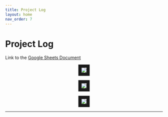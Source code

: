 ```yaml
---
title: Project Log
layout: home
nav_order: 7
---
```

# Project Log  

Link to the [Google Sheets Document](https://docs.google.com/spreadsheets/d/18F320dXEi7YAVy38MsCaEEggeEcqYSV2H7EcfcvZKaI/edit?usp=sharing)

<p align="center">
<img src="https://github.com/LeeZeHao/Kiki_Delivery_Docs/assets/46279960/44098a00-a604-4ce4-8a53-c19376707223" border="10"/>  
</p>

<p align="center">
<img src="https://github.com/LeeZeHao/Kiki_Delivery_Docs/assets/46279960/ccb8e1ca-140d-48f7-8006-990124a61814" border="10"/>  
</p>

<p align="center">
<img src="https://github.com/LeeZeHao/Kiki_Delivery_Docs/assets/46279960/7ef39596-4449-474f-b859-698619eb3cec" border="10"/>  
</p>


----

[Just the Docs]: https://just-the-docs.github.io/just-the-docs/
[GitHub Pages]: https://docs.github.com/en/pages
[README]: https://github.com/just-the-docs/just-the-docs-template/blob/main/README.md
[Jekyll]: https://jekyllrb.com
[GitHub Pages / Actions workflow]: https://github.blog/changelog/2022-07-27-github-pages-custom-github-actions-workflows-beta/
[use this template]: https://github.com/just-the-docs/just-the-docs-template/generate
